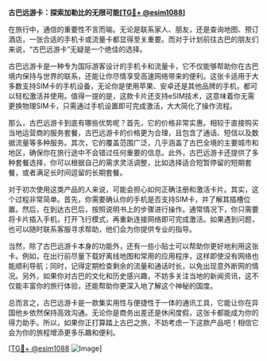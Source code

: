 **古巴远游卡：探索加勒比的无限可能[[TG💪+ @esim1088](https://t.me/s/esim1088)]**

在旅行中，通信的重要性不言而喻。无论是联系家人、朋友，还是查询地图、预订酒店，一张合适的手机卡或流量卡都显得至关重要。而对于计划前往古巴的朋友们来说，“古巴远游卡”无疑是一个绝佳的选择。

古巴远游卡是一种专为国际游客设计的手机卡和流量卡，它不仅能够帮助你在古巴境内保持与世界的联系，还能让你尽情享受高速网络带来的便利。这张卡适用于大多数支持SIM卡的手机设备，无论你是使用苹果、安卓还是其他品牌的手机，都可以轻松激活并使用。值得一提的是，这款卡片还支持eSIM技术，这意味着你无需更换物理SIM卡，只需通过手机设置即可完成激活，大大简化了操作流程。

那么，古巴远游卡到底有哪些优势呢？首先，它的价格非常实惠。相较于直接购买当地运营商的服务套餐，古巴远游卡的价格更为合理，且包含了通话、短信以及数据流量等多种服务。其次，它的覆盖范围广泛，几乎涵盖了古巴全境的主要城市和地区，确保你在旅行途中不会错过任何重要的信息。此外，古巴远游卡还提供了多种套餐选择，你可以根据自己的需求灵活调整，比如选择适合短暂停留的短期套餐，或者满足长时间逗留的长期套餐。

对于初次使用这类产品的人来说，可能会担心如何正确注册和激活卡片。其实，这个过程非常简单。首先，你需要确认你的手机是否支持SIM卡，并了解其插槽位置。然后，在到达古巴后，按照说明书上的步骤进行操作。通常情况下，你只需要将卡片插入手机，打开飞行模式，再重新连接网络即可完成激活。如果遇到问题，也可以随时联系客服寻求帮助，他们会为你提供专业的指导。

当然，除了古巴远游卡本身的功能外，还有一些小贴士可以帮助你更好地利用这张卡。例如，在出行前尽量下载好离线地图和常用的应用程序，这样即使没有网络也能顺利导航；同时，记得定期检查剩余的流量和通话时长，以免出现意外断网的情况。另外，如果你对古巴的文化和历史感兴趣，不妨多关注当地的新闻资讯，这不仅能丰富你的旅行体验，还能帮助你更深入地了解这个神秘的国度。

总而言之，古巴远游卡是一款集实用性与便捷性于一体的通讯工具，它能让你在异国他乡依然保持高效沟通。无论你是商务出差还是休闲度假，这张卡都能成为你的得力助手。所以，如果你正打算踏上古巴之旅，不妨考虑一下这款产品吧！相信它会为你的旅程增添更多乐趣和便利。

[[TG💪+ @esim1088](https://t.me/s/esim1088) ![Image](https://i.postimg.cc/4NQfJmqS/Snipaste-2025-05-13-00-14-12.png)]